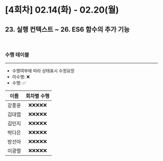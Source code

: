 # [4회차] 02.14(화) - 02.20(월)

## 23. 실행 컨텍스트 ~ 26. ES6 함수의 추가 기능

<br>

### 수행 테이블

<hr>

- 수행여부에 따라 상태표시 수정요망
- 미수행: ❌
- 수행: ✅

|  이름  | 회차별 수행 |
| :----: | :---------: |
| 강풍윤 | ❌❌❌❌❌  |
| 김대엽 | ❌❌❌❌❌  |
| 김민지 | ❌❌❌❌❌  |
| 박다은 | ❌❌❌❌❌  |
| 방선아 | ❌❌❌❌❌  |
| 이광렬 | ❌❌❌❌❌  |

